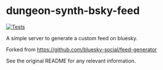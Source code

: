 # dungeon-synth-bsky-feed
[![Tests](https://github.com/maximesimoncelli/dungeon-synth-bsky-feed/actions/workflows/ci.yml/badge.svg)](https://github.com/maximesimoncelli/dungeon-synth-bsky-feed/actions/workflows/ci.yml)

A simple server to generate a custom feed on bluesky.

Forked from https://github.com/bluesky-social/feed-generator

See the original README for any relevant information.
